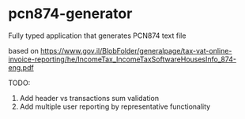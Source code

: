 # pcn874-generator

Fully typed application that generates PCN874 text file

based on https://www.gov.il/BlobFolder/generalpage/tax-vat-online-invoice-reporting/he/IncomeTax_IncomeTaxSoftwareHousesInfo_874-eng.pdf

TODO:

1. Add header vs transactions sum validation
2. Add multiple user reporting by representative functionality
